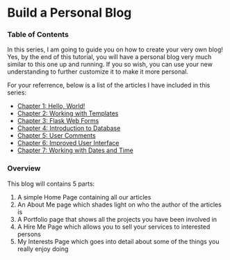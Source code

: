 # Build a Personal Blog

### Table of Contents

In this series, I am going to guide you on how to create your very own blog! Yes, by the end of this tutorial, you will have a personal blog very much similar to this one up and running. If you so wish, you can use your new understanding to further customize it to make it more personal.

For your referrence, below is a list of the articles I have included in this series:

* [Chapter 1: Hello, World!](1_hello_world.md)
* [Chapter 2: Working with Templates](2_flask_templates.md)
* [Chapter 3: Flask Web Forms](3_flask_web_forms.md)
* [Chapter 4: Introduction to Database](4_working_with_database.md)
* [Chapter 5: User Comments](5_display_user_comments.md)
* [Chapter 6: Improved User Interface](6_flask_bootstrap.md)
* [Chapter 7: Working with Dates and Time](7_dates_and_time.md)

### Overview

This blog will contains 5 parts:

1. A simple Home Page containing all our articles
2. An About Me page which shades light on who the author of the articles is
3. A Portfolio page that shows all the projects you have been involved in
4. A Hire Me Page which allows you to sell your services to interested persons
5. My Interests Page which goes into detail about some of the things you really enjoy doing